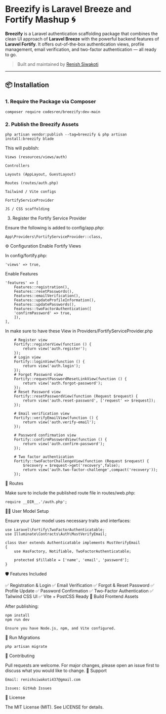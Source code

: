 # Breezify is Laravel Breeze and Fortify Mashup  🌀

**Breezify** is a Laravel authentication scaffolding package that combines the clean UI approach of **Laravel Breeze** with the powerful backend features of **Laravel Fortify**. It offers out-of-the-box authentication views, profile management, email verification, and two-factor authentication — all ready to go.

> Built and maintained by [Renish Siwakoti](https://github.com/renishsiwakoti)

---

## 📦 Installation

### 1. Require the Package via Composer

    composer require codesren/breezify:dev-main

### 2. Publish the Breezify Assets

    php artisan vendor:publish --tag=breezify & php artisan install:breezify blade



This will publish:

    Views (resources/views/auth)

    Controllers

    Layouts (AppLayout, GuestLayout)

    Routes (routes/auth.php)

    Tailwind / Vite configs

    FortifyServiceProvider

    JS / CSS scaffolding

3. Register the Fortify Service Provider

Ensure the following is added to config/app.php:

    App\Providers\FortifyServiceProvider::class,

⚙️ Configuration
Enable Fortify Views

In config/fortify.php:

    'views' => true,

Enable Features

    'features' => [
        Features::registration(),
        Features::resetPasswords(),
        Features::emailVerification(),
        Features::updateProfileInformation(),
        Features::updatePasswords(),
        Features::twoFactorAuthentication([
        'confirmPassword' => true,
        ]),
    ],
        
In make sure to have these View in Providers/FortifyServiceProvider.php   
        
        # Register view
        Fortify::registerView(function () {
            return view('auth.register');
        });
        # Login view
        Fortify::loginView(function () {
            return view('auth.login');
        });
        # Forgot Password view
        Fortify::requestPasswordResetLinkView(function () {
            return view('auth.forgot-password');
        });
        # Reset Password view
        Fortify::resetPasswordView(function (Request $request) {
            return view('auth.reset-password', ['request' => $request]);
        });

        # Email verification view
        Fortify::verifyEmailView(function () {
            return view('auth.verify-email');
        });

        # Password confirmation view
        Fortify::confirmPasswordView(function () {
            return view('auth.confirm-password');
        });
        
        # Two factor authentication
        Fortify::twoFactorChallengeView(function (Request $request) {
            $recovery = $request->get('recovery',false);
            return view('auth.two-factor-challenge',compact('recovery'));
        });

📁 Routes

Make sure to include the published route file in routes/web.php:

    require __DIR__.'/auth.php';

🧑‍💻 User Model Setup

Ensure your User model uses necessary traits and interfaces:

    use Laravel\Fortify\TwoFactorAuthenticatable;
    use Illuminate\Contracts\Auth\MustVerifyEmail;

    class User extends Authenticatable implements MustVerifyEmail
    {
        use HasFactory, Notifiable, TwoFactorAuthenticatable;

        protected $fillable = ['name', 'email', 'password'];
    }

🛡️ Features Included

  ✅ Registration & Login
  ✅ Email Verification
  ✅ Forgot & Reset Password
  ✅ Profile Update
  ✅ Password Confirmation
  ✅ Two-Factor Authentication
  ✅ Tailwind CSS UI
  ✅ Vite + PostCSS Ready
  🚀 Build Frontend Assets

After publishing:

    npm install
    npm run dev

    Ensure you have Node.js, npm, and Vite configured.

🧪 Run Migrations

    php artisan migrate

🤝 Contributing

Pull requests are welcome. For major changes, please open an issue first to discuss what you would like to change.
📧 Support

    Email: renishsiwakoti437@gmail.com

    Issues: GitHub Issues

📄 License

The MIT License (MIT). See LICENSE for details.





